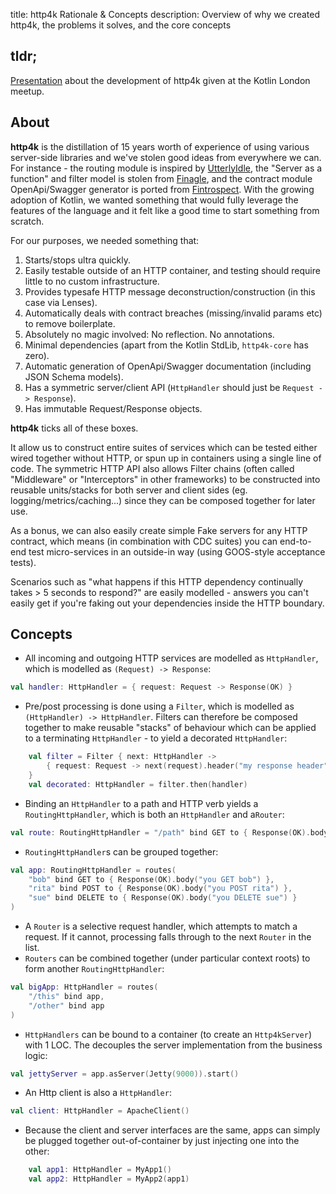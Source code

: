 title: http4k Rationale & Concepts
description: Overview of why we created http4k, the problems it solves, and the core concepts

## tldr;
[Presentation](https://www.http4k.org/server_as_a_function_in_kotlin) about the development of http4k given at the Kotlin London meetup.

## About
**http4k** is the distillation of 15 years worth of experience of using various server-side libraries and we've stolen good ideas from everywhere we can. For instance - 
the routing module is inspired by [UtterlyIdle](https://github.com/bodar/utterlyidle), the "Server as a function" and filter model is stolen from 
[Finagle](https://twitter.github.io/finagle/), and the contract module OpenApi/Swagger generator is ported from [Fintrospect](http://fintrospect.io). With the growing 
adoption of Kotlin, we wanted something that would fully leverage the features of the language and it felt like a good time to start something from scratch.

For our purposes, we needed something that:

1. Starts/stops ultra quickly.
1. Easily testable outside of an HTTP container, and testing should require little to no custom infrastructure.
1. Provides typesafe HTTP message deconstruction/construction (in this case via Lenses).
1. Automatically deals with contract breaches (missing/invalid params etc) to remove boilerplate.
1. Absolutely no magic involved: No reflection. No annotations.
1. Minimal dependencies (apart from the Kotlin StdLib, `http4k-core` has zero).
1. Automatic generation of OpenApi/Swagger documentation (including JSON Schema models).
1. Has a symmetric server/client API (`HttpHandler` should just be `Request -> Response`).
1. Has immutable Request/Response objects.

**http4k** ticks all of these boxes. 

It allow us to construct entire suites of services which can be tested either wired together without HTTP, or spun up in containers using a single line of code. The symmetric HTTP API also allows Filter chains (often called "Middleware" or "Interceptors" in other frameworks) to be constructed into reusable units/stacks for both 
server and client sides (eg. logging/metrics/caching...) since they can be composed together for later use. 

As a bonus, we can also easily create simple Fake servers for any HTTP contract, which means (in combination with CDC suites) you can end-to-end test micro-services in an outside-in way (using GOOS-style acceptance tests).

Scenarios such as "what happens if this HTTP dependency continually takes > 5 seconds to respond?" are easily modelled - answers you can't easily get if you're faking out your dependencies inside the HTTP boundary.

## Concepts

* All incoming and outgoing HTTP services are modelled as `HttpHandler`, which is modelled as `(Request) -> Response`:
```kotlin
val handler: HttpHandler = { request: Request -> Response(OK) }
```
* Pre/post processing is done using a `Filter`, which is modelled as `(HttpHandler) -> HttpHandler`. Filters can therefore be composed together to make reusable "stacks" of behaviour which can be applied to a terminating `HttpHandler` - to yield 
a decorated `HttpHandler`:
```kotlin
    val filter = Filter { next: HttpHandler ->
        { request: Request -> next(request).header("my response header", "value") }
    }
    val decorated: HttpHandler = filter.then(handler)
```
* Binding an `HttpHandler` to a path and HTTP verb yields a `RoutingHttpHandler`, which is both an `HttpHandler` and a`Router`:
```kotlin
val route: RoutingHttpHandler = "/path" bind GET to { Response(OK).body("you GET bob") }
```
* `RoutingHttpHandler`s can be grouped together:
```kotlin
val app: RoutingHttpHandler = routes(
    "bob" bind GET to { Response(OK).body("you GET bob") },
    "rita" bind POST to { Response(OK).body("you POST rita") },
    "sue" bind DELETE to { Response(OK).body("you DELETE sue") }
)
```
* A `Router` is a selective request handler, which attempts to match a request. If it cannot, processing falls through to the next `Router` in the list.
* `Routers` can be combined together (under particular context roots) to form another `RoutingHttpHandler`:
```kotlin
val bigApp: HttpHandler = routes(
    "/this" bind app, 
    "/other" bind app
)
```
* `HttpHandlers` can be bound to a container (to create an `Http4kServer`) with 1 LOC. The decouples the server implementation from the business logic:
```kotlin
val jettyServer = app.asServer(Jetty(9000)).start()
```
* An Http client is also a `HttpHandler`:
```kotlin
val client: HttpHandler = ApacheClient()
```
* Because the client and server interfaces are the same, apps can simply be plugged together out-of-container by just injecting one into the other:
```kotlin
    val app1: HttpHandler = MyApp1()
    val app2: HttpHandler = MyApp2(app1)
```
